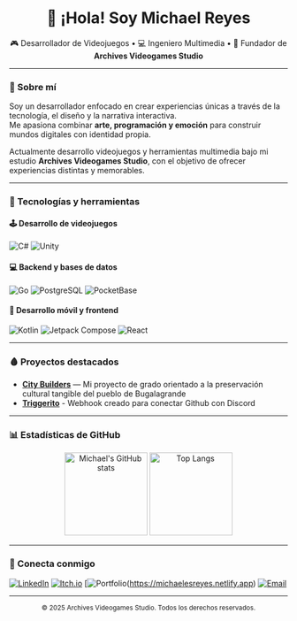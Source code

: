 <!-- Banner -->
<h1 align="center">👋 ¡Hola! Soy Michael Reyes</h1>

<p align="center">
  🎮 Desarrollador de Videojuegos • 💻 Ingeniero Multimedia • 🚀 Fundador de <strong>Archives Videogames Studio</strong>
</p>

---

### 🧩 Sobre mí

Soy un desarrollador enfocado en crear experiencias únicas a través de la tecnología, el diseño y la narrativa interactiva.  
Me apasiona combinar **arte, programación y emoción** para construir mundos digitales con identidad propia.  

Actualmente desarrollo videojuegos y herramientas multimedia bajo mi estudio **Archives Videogames Studio**, con el objetivo de ofrecer experiencias distintas y memorables.

---

### 🧠 Tecnologías y herramientas

#### 🕹️ Desarrollo de videojuegos
![C#](https://img.shields.io/badge/-C%23-239120?style=for-the-badge&logo=csharp&logoColor=white)
![Unity](https://img.shields.io/badge/-Unity-000?style=for-the-badge&logo=unity)

#### 💻 Backend y bases de datos
![Go](https://img.shields.io/badge/-Go-00ADD8?style=for-the-badge&logo=go&logoColor=white)
![PostgreSQL](https://img.shields.io/badge/-PostgreSQL-336791?style=for-the-badge&logo=postgresql&logoColor=white)
![PocketBase](https://img.shields.io/badge/-PocketBase-1C1C1C?style=for-the-badge&logo=database&logoColor=white)

#### 📱 Desarrollo móvil y frontend
![Kotlin](https://img.shields.io/badge/-Kotlin-7F52FF?style=for-the-badge&logo=kotlin&logoColor=white)
![Jetpack Compose](https://img.shields.io/badge/-Jetpack_Compose-4285F4?style=for-the-badge&logo=android&logoColor=white)
![React](https://img.shields.io/badge/-React-20232A?style=for-the-badge&logo=react&logoColor=61DAFB)

---

### 🩸 Proyectos destacados

- **[City Builders](https://archivesstudio.itch.io/city-builders)** — Mi proyecto de grado orientado a la preservación cultural tangible del pueblo de Bugalagrande
- **[Triggerito](https://archives.codes)** - Webhook creado para conectar Github con Discord

---

### 📊 Estadísticas de GitHub

<p align="center">
  <img src="https://github-readme-stats.vercel.app/api?username=maikreyes&show_icons=true&theme=transparent&hide_border=true&title_color=58A6FF&text_color=C9D1D9&icon_color=58A6FF" alt="Michael's GitHub stats" height="150">
  <img src="https://github-readme-stats.vercel.app/api/top-langs/?username=maikreyes&layout=compact&theme=transparent&hide_border=true&title_color=58A6FF&text_color=C9D1D9" alt="Top Langs" height="150">
</p>

---

### 💬 Conecta conmigo

[![LinkedIn](https://img.shields.io/badge/-LinkedIn-0A66C2?style=for-the-badge&logo=linkedin&logoColor=white)](https://www.linkedin.com/in/michaelestivenreyesescobar/)
[![Itch.io](https://img.shields.io/badge/-Itch.io-FA5C5C?style=for-the-badge&logo=itchdotio&logoColor=white)]((https://maikreyes.itch.io))
[![Portfolio](https://img.shields.io/badge/-Portfolio-000?style=for-the-badge&logo=vercel&logoColor=white)(https://michaelesreyes.netlify.app)
[![Email](https://img.shields.io/badge/-Email-D14836?style=for-the-badge&logo=gmail&logoColor=white)](michaelesreyes.14@gmail.com)

---

<p align="center">
  <sub>© 2025 Archives Videogames Studio. Todos los derechos reservados.</sub>
</p>
